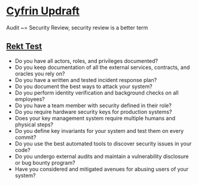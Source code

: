 # [Cyfrin Updraft](https://updraft.cyfrin.io/courses/security)

Audit ~= Security Review, security review is a better term

## [Rekt Test](https://medium.com/immunefi/the-rekt-test-9834fc7467fb)

- Do you have all actors, roles, and privileges documented?
- Do you keep documentation of all the external services, contracts, and oracles you rely on?
- Do you have a written and tested incident response plan?
- Do you document the best ways to attack your system?
- Do you perform identity verification and background checks on all employees?
- Do you have a team member with security defined in their role?
- Do you require hardware security keys for production systems?
- Does your key management system require multiple humans and physical steps?
- Do you define key invariants for your system and test them on every commit?
- Do you use the best automated tools to discover security issues in your code?
- Do you undergo external audits and maintain a vulnerability disclosure or bug bounty program?
- Have you considered and mitigated avenues for abusing users of your system?
